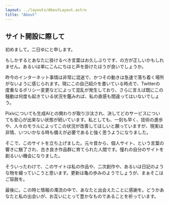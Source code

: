 ```yaml
---
layout: ../layouts/AboutLayout.astro
title: "About"
---
```


## サイト開設に際して

初めまして。二日ゆにと申します。

もしかするとあなたに掛けるべき言葉はお久しぶりです、の方が正しいかもしれません。あるいは単にこんにちはと声を掛けたほうが良いでしょうか。

昨今のインターネット事情は非常に混迷で、かつその動きは急速で落ち着く場所がないように感じられます。現にこの自己紹介を書いている時点で、Twitterの度重なるポリシー変更などによって混乱が発生しており、さらに言えば既にこの騒動は何度も起きている状況を鑑みれば、私の直感も間違ってはいないでしょう。

Pixivについても生成AIとの関わりが取り沙汰され、決してどのサービスについても安心が出来ない状態が続いています。私としても、一刻も早く、技術の進歩や、人々のモラルによってこの状況が改善してほしいと願っていますが、現実は非情、いついかなる時も備えが必要であると強く思うようになりました。

そこで、このサイトを立ち上げました。元々昔から、個人サイト、という言葉の響きに魅了され、古き良き作品群に育てられた人間です。憧れの自分のサイトを創るいい機会になりました。

そういったわけで、このサイトは私の作品や、二次創作や、あるいは日記のような物を綴っていこうと思います。更新は亀の歩みのようでしょうが、まぁそこはご容赦を。

最後に。この時と情報の濁流の中で、あなたと出会えたことに感謝を。どうかあなたと私の出会いが、お互いにとって豊かなものであることを祈っています。
